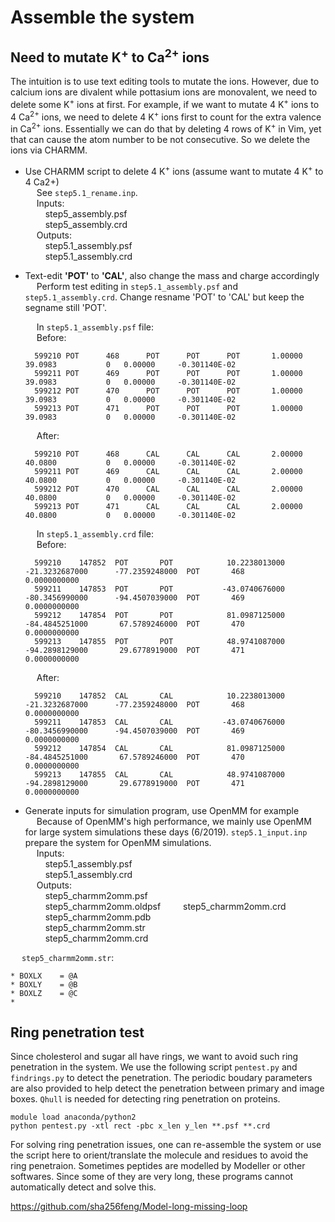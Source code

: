 # Assemble the system

## Need to mutate K<sup>+</sup> to Ca<sup>2+</sup> ions
The intuition is to use text editing tools to mutate the ions. However, due to calcium ions are divalent while pottasium ions are monovalent, we need to delete some K<sup>+</sup> ions at first. For example, if we want to mutate 4 K<sup>+</sup> ions to 4 Ca<sup>2+</sup> ions, we need to delete 4 K<sup>+</sup> ions first to count for the extra valence in Ca<sup>2+</sup> ions. Essentially we can do that by deleting 4 rows of K<sup>+</sup> in Vim, yet that can cause the atom number to be not consecutive. So we delete the ions via CHARMM.

- Use CHARMM script to delete 4 K<sup>+</sup> ions (assume want to mutate 4 K<sup>+</sup> to 4 Ca2+)  
  &ensp;&ensp; See `step5.1_rename.inp`.  
  &ensp;&ensp; Inputs:   
      &ensp;&ensp;&ensp;&ensp; step5_assembly.psf  
      &ensp;&ensp;&ensp;&ensp; step5_assembly.crd  
  &ensp;&ensp; Outputs:  
      &ensp;&ensp;&ensp;&ensp; step5.1_assembly.psf  
      &ensp;&ensp;&ensp;&ensp; step5.1_assembly.crd  
      
- Text-edit **'POT'** to **'CAL'**, also change the mass and charge accordingly  
  &ensp;&ensp; Perform test editing in `step5.1_assembly.psf` and `step5.1_assembly.crd`. Change resname 'POT' to 'CAL' but keep the segname still 'POT'.   
  
  &ensp;&ensp; In `step5.1_assembly.psf` file:  
  &ensp;&ensp; Before:
  ```
    599210 POT      468      POT      POT      POT       1.00000       39.0983           0   0.00000     -0.301140E-02
    599211 POT      469      POT      POT      POT       1.00000       39.0983           0   0.00000     -0.301140E-02
    599212 POT      470      POT      POT      POT       1.00000       39.0983           0   0.00000     -0.301140E-02
    599213 POT      471      POT      POT      POT       1.00000       39.0983           0   0.00000     -0.301140E-02
  ```
  
    &ensp;&ensp; After:
  ```
    599210 POT      468      CAL      CAL      CAL       2.00000       40.0800           0   0.00000     -0.301140E-02
    599211 POT      469      CAL      CAL      CAL       2.00000       40.0800           0   0.00000     -0.301140E-02
    599212 POT      470      CAL      CAL      CAL       2.00000       40.0800           0   0.00000     -0.301140E-02
    599213 POT      471      CAL      CAL      CAL       2.00000       40.0800           0   0.00000     -0.301140E-02
  ```
  
  &ensp;&ensp; In `step5.1_assembly.crd` file:  
  &ensp;&ensp; Before:
  ```
    599210    147852  POT       POT            10.2238013000      -21.3232687000      -77.2359248000  POT       468             0.0000000000
    599211    147853  POT       POT           -43.0740676000      -80.3456990000      -94.4507039000  POT       469             0.0000000000
    599212    147854  POT       POT            81.0987125000      -84.4845251000       67.5789246000  POT       470             0.0000000000
    599213    147855  POT       POT            48.9741087000      -94.2898129000       29.6778919000  POT       471             0.0000000000
  ```
  
    &ensp;&ensp; After:
  ```
    599210    147852  CAL       CAL            10.2238013000      -21.3232687000      -77.2359248000  POT       468             0.0000000000
    599211    147853  CAL       CAL           -43.0740676000      -80.3456990000      -94.4507039000  POT       469             0.0000000000
    599212    147854  CAL       CAL            81.0987125000      -84.4845251000       67.5789246000  POT       470             0.0000000000
    599213    147855  CAL       CAL            48.9741087000      -94.2898129000       29.6778919000  POT       471             0.0000000000
  ```

- Generate inputs for simulation program, use OpenMM for example  
      &ensp;&ensp; Because of OpenMM's high performance, we mainly use OpenMM for large system simulations these days (6/2019). `step5.1_input.inp` prepare the system for OpenMM simulations.  
  &ensp;&ensp; Inputs:   
      &ensp;&ensp;&ensp;&ensp; step5.1_assembly.psf  
      &ensp;&ensp;&ensp;&ensp; step5.1_assembly.crd  
  &ensp;&ensp; Outputs:  
      &ensp;&ensp;&ensp;&ensp; step5_charmm2omm.psf  
      &ensp;&ensp;&ensp;&ensp; step5_charmm2omm.oldpsf 
      &ensp;&ensp;&ensp;&ensp; step5_charmm2omm.crd  
      &ensp;&ensp;&ensp;&ensp; step5_charmm2omm.pdb   
      &ensp;&ensp;&ensp;&ensp; step5_charmm2omm.str   
      &ensp;&ensp;&ensp;&ensp; step5_charmm2omm.crd  
      
 &ensp;&ensp; `step5_charmm2omm.str`:  
 ```
* BOXLX    = @A
* BOXLY    = @B
* BOXLZ    = @C
*
 ```
 
 ## Ring penetration test
 Since cholesterol and sugar all have rings, we want to avoid such ring penetration in the system. We use the following script `pentest.py` and `findrings.py` to detect the penetration. The periodic boudary parameters are also provided to help detect the penetration between primary and image boxes. `Qhull` is needed for detecting ring penetration on proteins.
 

 ```
module load anaconda/python2
python pentest.py -xtl rect -pbc x_len y_len **.psf **.crd
 ```

 For solving ring penetration issues, one can re-assemble the system or use the script here to orient/translate the molecule and residues to avoid the ring penetraion. Sometimes peptides are modelled by Modeller or other softwares. Since some of they are very long, these programs cannot automatically detect and solve this. 
 
 https://github.com/sha256feng/Model-long-missing-loop
